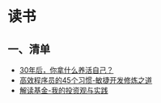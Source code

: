 # 读书

## 一、清单

* [30年后，你拿什么养活自己？](docs/what_will_you_do_to_support_yourself_in_30_years.md)
* [高效程序员的45个习惯-敏捷开发修炼之道](docs/45_habits_of_highly_effective_programmers_the_way_to_practice_agile_development.md)
* [解读基金-我的投资观与实践](docs/Interpreting_funds.md)
